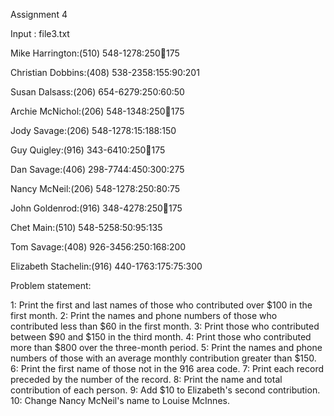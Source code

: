 Assignment 4

Input : file3.txt

Mike Harrington:(510) 548-1278:250:100:175

Christian Dobbins:(408) 538-2358:155:90:201

Susan Dalsass:(206) 654-6279:250:60:50

Archie McNichol:(206) 548-1348:250:100:175

Jody Savage:(206) 548-1278:15:188:150

Guy Quigley:(916) 343-6410:250:100:175

Dan Savage:(406) 298-7744:450:300:275

Nancy McNeil:(206) 548-1278:250:80:75

John Goldenrod:(916) 348-4278:250:100:175

Chet Main:(510) 548-5258:50:95:135

Tom Savage:(408) 926-3456:250:168:200

Elizabeth Stachelin:(916) 440-1763:175:75:300

Problem statement:

1:    Print the first and last names of those who contributed over $100 in the first month.
2:    Print the names and phone numbers of those who contributed less than $60 in the first month.
3:    Print those who contributed between $90 and $150 in the third month.
4:    Print those who contributed more than $800 over the three-month period.
5:    Print the names and phone numbers of those with an average monthly contribution greater than $150.
6:    Print the first name of those not in the 916 area code.
7:    Print each record preceded by the number of the record.
8:    Print the name and total contribution of each person.
9:    Add $10 to Elizabeth's second contribution.
10:   Change Nancy McNeil's name to Louise McInnes.
